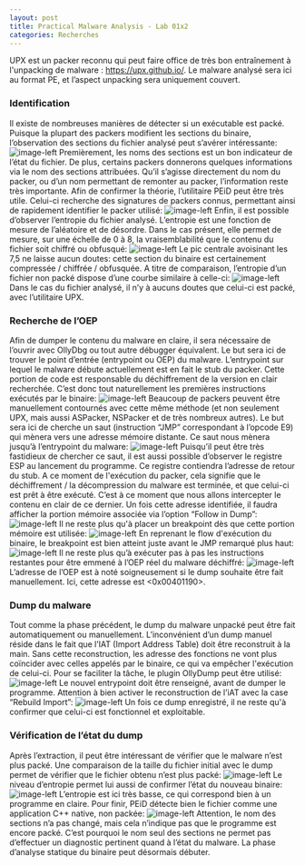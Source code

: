 ```yaml
---
layout: post
title: Practical Malware Analysis - Lab 01x2
categories: Recherches
---
```


UPX est un packer reconnu qui peut faire office de très bon entraînement à l'unpacking de malware : https://upx.github.io/. Le malware analysé sera ici au format PE, et l’aspect unpacking sera uniquement couvert.
### Identification
Il existe de nombreuses manières de détecter si un exécutable est packé.
Puisque la plupart des packers modifient les sections du binaire, l’observation des sections du fichier analysé peut s’avérer intéressante:
![image-left](/img/PMA/chap1/unpack/UPX/A.PNG)
Premièrement, les noms des sections est un bon indicateur de l’état du fichier. De plus, certains packers donnerons quelques informations via le nom des sections attribuées. Qu’il s’agisse directement du nom du packer, ou d’un nom permettant de remonter au packer, l’information reste très importante.
Afin de confirmer la théorie, l’utilitaire PEiD peut être très utile. Celui-ci recherche des signatures de packers connus, permettant ainsi de rapidement identifier le packer utilisé:
![image-left](/img/PMA/chap1/unpack/UPX/B.PNG)
Enfin, il est possible d’observer l’entropie du fichier analysé. L’entropie est une fonction de mesure de l’aléatoire et de désordre. Dans le cas présent, elle permet de mesure, sur une échelle de 0 à 8, la vraisemblabilité que le contenu du fichier soit chiffré ou obfusqué:
![image-left](/img/PMA/chap1/unpack/UPX/C.PNG)
Le pic centrale avoisinant les 7,5 ne laisse aucun doutes: cette section du binaire est certainement compressée / chiffrée / obfusquée. A titre de comparaison, l’entropie d’un fichier non packé dispose d’une courbe similaire à celle-ci:
![image-left](/img/PMA/chap1/unpack/UPX/D.PNG)
Dans le cas du fichier analysé, il n’y à aucuns doutes que celui-ci est packé, avec l’utilitaire UPX.

### Recherche de l’OEP
Afin de dumper le contenu du malware en claire, il sera nécessaire de l’ouvrir avec OllyDbg ou tout autre débugger équivalent.
Le but sera ici de trouver le point d’entrée (entrypoint ou OEP) du malware. L’entrypoint sur lequel le malware débute actuellement est en fait le stub du packer. Cette portion de code est responsable du déchiffrement de la version en clair recherchée. C’est donc tout naturellement les premières instructions exécutés par le binaire:
![image-left](/img/PMA/chap1/unpack/UPX/E.PNG)
Beaucoup de packers peuvent être manuellement contournés avec cette même méthode (et non seulement UPX, mais aussi ASPacker, NSPacker et de très nombreux autres). Le but sera ici de cherche un saut (instruction “JMP” correspondant à l’opcode E9) qui mènera vers une adresse mémoire distante. Ce saut nous mènera jusqu’à l’entrypoint du malware:
![image-left](/img/PMA/chap1/unpack/UPX/F.PNG)
Puisqu’il peut être très fastidieux de chercher ce saut, il est aussi possible d’observer le registre ESP au lancement du programme. Ce registre contiendra l’adresse de retour du stub. A ce moment de l'exécution du packer, cela signifie que le déchiffrement / la décompression du malware est terminée, et que celui-ci est prêt à être exécuté. C’est à ce moment que nous allons intercepter le contenu en clair de ce dernier.
Un fois cette adresse identifiée, il faudra afficher la portion mémoire associée via l’option “Follow in Dump”:
![image-left](/img/PMA/chap1/unpack/UPX/G.PNG)
Il ne reste plus qu'à placer un breakpoint dès que cette portion mémoire est utilisée:
![image-left](/img/PMA/chap1/unpack/UPX/H.PNG)
En reprenant le flow d'exécution du binaire, le breakpoint est bien atteint juste avant le JMP remarqué plus haut:
![image-left](/img/PMA/chap1/unpack/UPX/I.PNG)
Il ne reste plus qu’à exécuter pas à pas les instructions restantes pour être emmené à l’OEP réel du malware déchiffré:
![image-left](/img/PMA/chap1/unpack/UPX/J.PNG)
L’adresse de l’OEP est à noté soigneusement si le dump souhaite être fait manuellement. Ici, cette adresse est <0x00401190>.

### Dump du malware
Tout comme la phase précédent, le dump du malware unpacké peut être fait automatiquement ou manuellement. L’inconvénient d’un dump manuel réside dans le fait que l’IAT (Import Address Table) doit être reconstruit à la main. Sans cette reconstruction, les adresse des fonctions ne vont plus coïncider avec celles appelés par le binaire, ce qui va empêcher l'exécution de celui-ci.
Pour se faciliter la tâche, le plugin OllyDump peut être utilisé:
![image-left](/img/PMA/chap1/unpack/UPX/K.PNG)
Le nouvel entrypoint doit être renseigné, avant de dumper le programme. Attention à bien activer le reconstruction de l’iAT avec la case “Rebuild Import”:
![image-left](/img/PMA/chap1/unpack/UPX/L.PNG)
Un fois ce dump enregistré, il ne reste qu'à confirmer que celui-ci est fonctionnel et exploitable.

### Vérification de l’état du dump
Après l’extraction, il peut être intéressant de vérifier que le malware n’est plus packé. Une comparaison de la taille du fichier initial avec le dump permet de vérifier que le fichier obtenu n’est plus packé:
![image-left](/img/PMA/chap1/unpack/UPX/M.PNG)
Le niveau d’entropie permet lui aussi de confirmer l’état du nouveau binaire:
![image-left](/img/PMA/chap1/unpack/UPX/N.PNG)
L’entropie est ici très basse, ce qui correspond bien à un programme en claire.
Pour finir, PEiD détecte bien le fichier comme une application C++ native, non packée:
![image-left](/img/PMA/chap1/unpack/UPX/O.PNG)
Attention, le nom des sections n’a pas changé, mais cela n’indique pas que le programme est encore packé. C’est pourquoi le nom seul des sections ne permet pas d’effectuer un diagnostic pertinent quand à l’état du malware.
La phase d’analyse statique du binaire peut désormais débuter.
